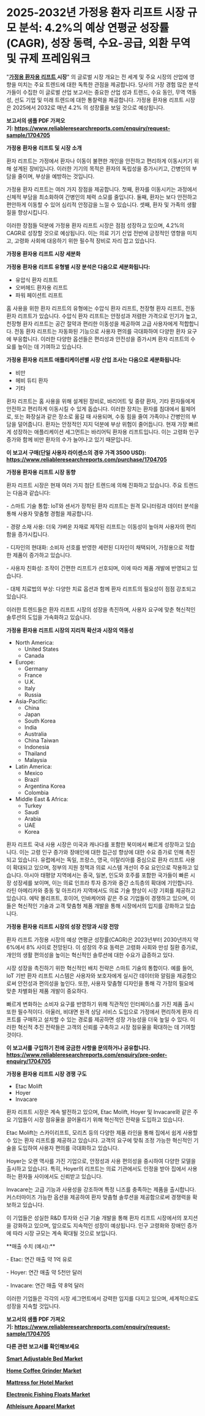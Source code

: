 <p><h1>2025-2032년 가정용 환자 리프트 시장 규모 분석: 4.2%의 예상 연평균 성장률(CAGR), 성장 동력, 수요-공급, 외환 무역 및 규제 프레임워크</h1></p><p>"<strong><a href="https://www.reliableresearchreports.com/patient-lifts-for-home-use-r1704705?utm_campaign=106&utm_medium=7&utm_source=Github&utm_content=ia&utm_term=09022025&utm_id=patient-lifts-for-home-use">가정용 환자용 리프트&nbsp;</a></strong><strong>시장</strong>" 의 글로벌 시장 개요는 전 세계 및 주요 시장의 산업에 영향을 미치는 주요 트렌드에 대한 독특한 관점을 제공합니다. 당사의 가장 경험 많은 분석가들이 수집한 이 글로벌 산업 보고서는 중요한 산업 성과 트렌드, 수요 동인, 무역 역동성, 선도 기업 및 미래 트렌드에 대한 통찰력을 제공합니다. 가정용 환자용 리프트 시장은 2025에서 2032로 매년 4.2% 의 성장률을 보일 것으로 예상됩니다.&nbsp;</p>
<p><strong>보고서의 샘플 PDF 가져오기:&nbsp;<a href="https://www.reliableresearchreports.com/enquiry/request-sample/1704705?utm_campaign=106&utm_medium=7&utm_source=Github&utm_content=ia&utm_term=09022025&utm_id=patient-lifts-for-home-use">https://www.reliableresearchreports.com/enquiry/request-sample/1704705</a></strong></p>
<p><strong>가정용 환자용 리프트 및 시장 소개</strong></p>
<p><p>환자 리프트는 가정에서 환자나 이동이 불편한 개인을 안전하고 편리하게 이동시키기 위해 설계된 장비입니다. 이러한 기기의 목적은 환자의 독립성을 증가시키고, 간병인의 부담을 줄이며, 부상을 예방하는 것입니다. </p><p>가정용 환자 리프트는 여러 가지 장점을 제공합니다. 첫째, 환자를 이동시키는 과정에서 신체적 부담을 최소화하여 간병인의 체력 소모를 줄입니다. 둘째, 환자는 보다 안전하고 편안하게 이동할 수 있어 심리적 안정감을 느낄 수 있습니다. 셋째, 환자 및 가족의 생활 질을 향상시킵니다. </p><p>이러한 장점들 덕분에 가정용 환자 리프트 시장은 점점 성장하고 있으며, 4.2%의 CAGR로 성장할 것으로 예상됩니다. 이는 의료 기기 산업 전반에 긍정적인 영향을 미치고, 고령화 사회에 대응하기 위한 필수적 장비로 자리 잡고 있습니다.</p></p>
<p><strong>가정용 환자용 리프트 시장 세분화</strong></p>
<p><strong>가정용 환자용 리프트 유형별 시장 분석은 다음으로 세분화됩니다:</strong></p>
<p><ul><li>유압식 환자 리프트</li><li>오버헤드 환자용 리프트</li><li>파워 페이션트 리프트</li></ul></p>
<p><p>홈 사용을 위한 환자 리프트의 유형에는 수압식 환자 리프트, 천장형 환자 리프트, 전동 환자 리프트가 있습니다. 수압식 환자 리프트는 안정성과 저렴한 가격으로 인기가 높고, 천장형 환자 리프트는 공간 절약과 편리한 이동성을 제공하여 고급 사용자에게 적합합니다. 전동 환자 리프트는 자동화된 기능으로 사용자 편의를 극대화하여 다양한 환자 요구에 부응합니다. 이러한 다양한 옵션들은 편리성과 안전성을 증가시켜 환자 리프트의 수요를 높이는 데 기여하고 있습니다.</p></p>
<p><strong>가정용 환자용 리프트 애플리케이션별 시장 산업 조사는 다음으로 세분화됩니다:</strong></p>
<p><ul><li>비만</li><li>헤비 듀티 환자</li><li>기타</li></ul></p>
<p><p>환자 리프트는 홈 사용을 위해 설계된 장비로, 바리어트 및 중량 환자, 기타 환자들에게 안전하고 편리하게 이동시킬 수 있게 돕습니다. 이러한 장치는 환자를 침대에서 휠체어로, 또는 화장실과 같은 장소로 옮길 때 사용되며, 수동 힘을 줄여 가족이나 간병인의 부담을 덜어줍니다. 환자는 안정적인 지지 덕분에 부상 위험이 줄어듭니다. 현재 가장 빠르게 성장하는 애플리케이션 세그먼트는 바리어틱 환자용 리프트입니다. 이는 고령화 인구 증가와 함께 비만 환자의 수가 늘어나고 있기 때문입니다.</p></p>
<p><strong>이 보고서 구매(단일 사용자 라이센스의 경우 가격 3500 USD): <a href="https://www.reliableresearchreports.com/purchase/1704705?utm_campaign=106&utm_medium=7&utm_source=Github&utm_content=ia&utm_term=09022025&utm_id=patient-lifts-for-home-use">https://www.reliableresearchreports.com/purchase/1704705</a></strong></p>
<p><strong>가정용 환자용 리프트 시장 동향</strong></p>
<p><p>환자 리프트 시장은 현재 여러 가지 첨단 트렌드에 의해 진화하고 있습니다. 주요 트렌드는 다음과 같습니다:</p><p>- 스마트 기술 통합: IoT와 센서가 장착된 환자 리프트는 원격 모니터링과 데이터 분석을 통해 사용자 맞춤형 경험을 제공합니다.</p><p>- 경량 소재 사용: 더욱 가벼운 자재로 제작된 리프트는 이동성이 높아져 사용자의 편리함을 증가시킵니다.</p><p>- 디자인의 현대화: 소비자 선호를 반영한 세련된 디자인이 채택되어, 가정용으로 적합한 제품이 증가하고 있습니다.</p><p>- 사용자 친화성: 조작이 간편한 리프트가 선호되며, 이에 따라 제품 개발에 반영되고 있습니다.</p><p>- 대체 치료법의 부상: 다양한 치료 옵션과 함께 환자 리프트의 필요성이 점점 강조되고 있습니다.</p><p>이러한 트렌드들은 환자 리프트 시장의 성장을 촉진하며, 사용자 요구에 맞춘 혁신적인 솔루션의 도입을 가속화하고 있습니다.</p></p>
<p><strong>가정용 환자용 리프트 시장의 지리적 확산과 시장의 역동성</strong></p>
<p><ul>
    <li>
        North America:
        <ul>
            <li>United States</li>
            <li>Canada</li>
        </ul>
    </li>
    <li>
        Europe:
        <ul>
            <li>Germany</li>
            <li>France</li>
            <li>U.K.</li>
            <li>Italy</li>
            <li>Russia</li>
        </ul>
    </li>
    <li>
        Asia-Pacific:
        <ul>
            <li>China</li>
            <li>Japan</li>
            <li>South Korea</li>
            <li>India</li>
            <li>Australia</li>
            <li>China Taiwan</li>
            <li>Indonesia</li>
            <li>Thailand</li>
            <li>Malaysia</li>
        </ul>
    </li>
    <li>
        Latin America:
        <ul>
            <li>Mexico</li>
            <li>Brazil</li>
            <li>Argentina Korea</li>
            <li>Colombia</li>
        </ul>
    </li>
    <li>
        Middle East & Africa:
        <ul>
            <li>Turkey</li>
            <li>Saudi</li>
            <li>Arabia</li>
            <li>UAE</li>
            <li>Korea</li>
        </ul>
    </li>
    </ul></p>
<p><p>환자 리프트 국내 사용 시장은 미국과 캐나다를 포함한 북미에서 빠르게 성장하고 있습니다. 이는 고령 인구 증가와 장애인에 대한 접근성 향상에 대한 수요 증가로 인해 촉진되고 있습니다. 유럽에서는 독일, 프랑스, 영국, 이탈리아를 중심으로 환자 리프트 사용이 확대되고 있으며, 정부의 지원 정책과 의료 시스템 개선이 주요 요인으로 작용하고 있습니다. 아시아 태평양 지역에서는 중국, 일본, 인도와 호주를 포함한 국가들이 빠른 시장 성장세를 보이며, 이는 의료 인프라 투자 증가와 중간 소득층의 확대에 기인합니다. 라틴 아메리카와 중동 및 아프리카 지역에서도 의료 기술 향상이 시장 기회를 제공하고 있습니다. 에탁 몰리프트, 호이어, 인바케어와 같은 주요 기업들이 경쟁하고 있으며, 이들은 혁신적인 기술과 고객 맞춤형 제품 개발을 통해 시장에서의 입지를 강화하고 있습니다.</p></p>
<p><strong>가정용 환자용 리프트 시장의 성장 전망과 시장 전망</strong></p>
<p><p>환자 리프트 가정용 시장의 예상 연평균 성장률(CAGR)은 2023년부터 2030년까지 약 6%에서 8% 사이로 전망된다. 이 성장의 주요 동력은 고령화 사회와 만성 질환 증가로, 개인의 생활 편의성을 높이는 혁신적인 솔루션에 대한 수요가 급증하고 있다. </p><p>시장 성장을 촉진하기 위한 혁신적인 배치 전략은 스마트 기술의 통합이다. 예를 들어, IoT 기반 환자 리프트 시스템은 사용자와 보호자에게 실시간 데이터와 알림을 제공함으로써 안전성과 편의성을 높인다. 또한, 사용자 맞춤형 디자인을 통해 각 가정의 필요에 맞춘 차별화된 제품 개발이 중요하다. </p><p>빠르게 변화하는 소비자 요구를 반영하기 위해 직관적인 인터페이스를 가진 제품 출시 또한 필수적이다. 아울러, 비대면 원격 상담 서비스 도입으로 가정에서 편리하게 환자 리프트를 구매하고 설치할 수 있는 경로를 제공하면 성장 가능성을 더욱 높일 수 있다. 이러한 혁신적 추진 전략들은 고객의 신뢰를 구축하고 시장 점유율을 확대하는 데 기여할 것이다.</p></p>
<p><strong>이 보고서를 구입하기 전에 궁금한 사항을 문의하거나 공유합니다. <a href="https://www.reliableresearchreports.com/enquiry/pre-order-enquiry/1704705?utm_campaign=106&utm_medium=7&utm_source=Github&utm_content=ia&utm_term=09022025&utm_id=patient-lifts-for-home-use">https://www.reliableresearchreports.com/enquiry/pre-order-enquiry/1704705</a></strong></p>
<p><strong>가정용 환자용 리프트 시장 경쟁 구도</strong></p>
<p><ul><li>Etac Molift</li><li>Hoyer</li><li>Invacare</li></ul></p>
<p><p>환자 리프트 시장은 계속 발전하고 있으며, Etac Molift, Hoyer 및 Invacare와 같은 주요 기업들이 시장 점유율을 끌어올리기 위해 혁신적인 전략을 도입하고 있습니다.</p><p>Etac Molift는 스카이리프트, 모리츠 등의 다양한 제품 라인을 통해 집에서 쉽게 사용할 수 있는 환자 리프트를 제공하고 있습니다. 고객의 요구에 맞춰 조정 가능한 혁신적인 기술을 도입하여 사용자 편의를 극대화하고 있습니다.</p><p>Hoyer는 오랜 역사를 가진 기업으로, 안정성과 사용 편의성을 중시하여 다양한 모델을 출시하고 있습니다. 특히, Hoyer의 리프트는 의료 기관에서도 인정을 받아 집에서 사용하는 환자들 사이에서도 신뢰받고 있습니다.</p><p>Invacare는 고급 기능과 사용성을 강조하며 특정 니즈를 충족하는 제품을 출시합니다. 커스터마이즈 가능한 옵션을 제공하여 환자 맞춤형 솔루션을 제공함으로써 경쟁력을 확보하고 있습니다.</p><p>이 기업들은 성실한 R&D 투자와 신규 기술 개발을 통해 환자 리프트 시장에서의 포지션을 강화하고 있으며, 앞으로도 지속적인 성장이 예상됩니다. 인구 고령화와 장애인 증가에 따라 시장 규모는 계속 확대될 것으로 보입니다.</p><p>**매출 수치 (예시):**</p><p>- Etac: 연간 매출 약 1억 유로</p><p>- Hoyer: 연간 매출 약 5천만 달러</p><p>- Invacare: 연간 매출 약 8억 달러</p><p>이러한 기업들은 각각의 시장 세그먼트에서 강력한 입지를 다지고 있으며, 세계적으로도 성장을 지속할 것입니다.</p></p>
<p><strong>보고서의 샘플 PDF 가져오기:&nbsp;<a href="https://www.reliableresearchreports.com/enquiry/request-sample/1704705?utm_campaign=106&utm_medium=7&utm_source=Github&utm_content=ia&utm_term=09022025&utm_id=patient-lifts-for-home-use">https://www.reliableresearchreports.com/enquiry/request-sample/1704705</a></strong></p>
<p><strong></strong></p>
<p><strong></strong></p>
<p><strong></strong></p>
<p><strong></strong></p>
<p><strong>다른 관련 보고서를 확인해보세요</strong></p>
<p><strong><p><a href="https://github.com/jenithschijf/Market-Research-Report-List-1/blob/main/smart-adjustable-bed-market.md?utm_campaign=106&utm_medium=7&utm_source=Github&utm_content=ia&utm_term=09022025&utm_id=patient-lifts-for-home-use">Smart Adjustable Bed Market</a></p><p><a href="https://github.com/saoutiguarro/Market-Research-Report-List-1/blob/main/home-coffee-grinder-market.md?utm_campaign=106&utm_medium=7&utm_source=Github&utm_content=ia&utm_term=09022025&utm_id=patient-lifts-for-home-use">Home Coffee Grinder Market</a></p><p><a href="https://github.com/klaassenmackenzie6/Market-Research-Report-List-1/blob/main/mattress-for-hotel-market.md?utm_campaign=106&utm_medium=7&utm_source=Github&utm_content=ia&utm_term=09022025&utm_id=patient-lifts-for-home-use">Mattress for Hotel Market</a></p><p><a href="https://github.com/ahamdyzabira4/Market-Research-Report-List-1/blob/main/electronic-fishing-floats-market.md?utm_campaign=106&utm_medium=7&utm_source=Github&utm_content=ia&utm_term=09022025&utm_id=patient-lifts-for-home-use">Electronic Fishing Floats Market</a></p><p><a href="https://github.com/saroarmaicky/Market-Research-Report-List-1/blob/main/athleisure-apparel-market.md?utm_campaign=106&utm_medium=7&utm_source=Github&utm_content=ia&utm_term=09022025&utm_id=patient-lifts-for-home-use">Athleisure Apparel Market</a></p></strong></p>
<p></p>